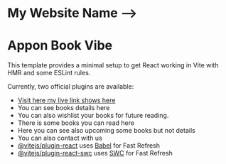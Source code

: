 # My Website Name -->

# Appon Book Vibe

This template provides a minimal setup to get React working in Vite with HMR and some ESLint rules.

Currently, two official plugins are available:

-   [Visit here my live link shows here](https://regal-starburst-840f16.netlify.app/)
-   You can see books details here
-   You can also wishlist your books for future reading.
-   There is some books you can read here
-   Here you can see also upcoming some books but not details
-   You can also contact with us
-   [@vitejs/plugin-react](https://github.com/vitejs/vite-plugin-react/blob/main/packages/plugin-react/README.md) uses [Babel](https://babeljs.io/) for Fast Refresh
-   [@vitejs/plugin-react-swc](https://github.com/vitejs/vite-plugin-react-swc) uses [SWC](https://swc.rs/) for Fast Refresh
